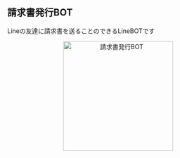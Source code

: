## 請求書発行BOT

Lineの友達に請求書を送ることのできるLineBOTです

<div align="center">
    <img src="https://github.com/user-attachments/assets/61e35050-e1da-474e-95fe-f18d63cee20e" width="250px" alt="請求書発行BOT">
</div>